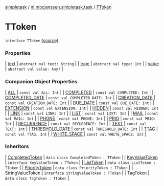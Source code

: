 [simpletask](../../index.md) / [nl.mpcjanssen.simpletask.task](../index.md) / [TToken](.)

# TToken

`interface TToken` [(source)](https://github.com/mpcjanssen/simpletask-android/blob/master/src/main/java/nl/mpcjanssen/simpletask/task/Task.kt#L465)

### Properties

| [text](text.md) | `abstract val text: String` |
| [type](type.md) | `abstract val type: Int` |
| [value](value.md) | `abstract val value: Any?` |

### Companion Object Properties

| [ALL](-a-l-l.md) | `const val ALL: Int` |
| [COMPLETED](-c-o-m-p-l-e-t-e-d.md) | `const val COMPLETED: Int` |
| [COMPLETED_DATE](-c-o-m-p-l-e-t-e-d_-d-a-t-e.md) | `const val COMPLETED_DATE: Int` |
| [CREATION_DATE](-c-r-e-a-t-i-o-n_-d-a-t-e.md) | `const val CREATION_DATE: Int` |
| [DUE_DATE](-d-u-e_-d-a-t-e.md) | `const val DUE_DATE: Int` |
| [EXTENSION](-e-x-t-e-n-s-i-o-n.md) | `const val EXTENSION: Int` |
| [HIDDEN](-h-i-d-d-e-n.md) | `const val HIDDEN: Int` |
| [LINK](-l-i-n-k.md) | `const val LINK: Int` |
| [LIST](-l-i-s-t.md) | `const val LIST: Int` |
| [MAIL](-m-a-i-l.md) | `const val MAIL: Int` |
| [PHONE](-p-h-o-n-e.md) | `const val PHONE: Int` |
| [PRIO](-p-r-i-o.md) | `const val PRIO: Int` |
| [RECURRENCE](-r-e-c-u-r-r-e-n-c-e.md) | `const val RECURRENCE: Int` |
| [TEXT](-t-e-x-t.md) | `const val TEXT: Int` |
| [THRESHOLD_DATE](-t-h-r-e-s-h-o-l-d_-d-a-t-e.md) | `const val THRESHOLD_DATE: Int` |
| [TTAG](-t-t-a-g.md) | `const val TTAG: Int` |
| [WHITE_SPACE](-w-h-i-t-e_-s-p-a-c-e.md) | `const val WHITE_SPACE: Int` |

### Inheritors

| [CompletedToken](../-completed-token/index.md) | `data class CompletedToken : TToken` |
| [KeyValueToken](../-key-value-token/index.md) | `interface KeyValueToken : TToken` |
| [ListToken](../-list-token/index.md) | `data class ListToken : TToken` |
| [PriorityToken](../-priority-token/index.md) | `data class PriorityToken : TToken` |
| [StringValueToken](../-string-value-token/index.md) | `interface StringValueToken : TToken` |
| [TagToken](../-tag-token/index.md) | `data class TagToken : TToken` |

